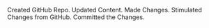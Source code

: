 Created GitHub Repo.
Updated Content.
Made Changes.
Stimulated Changes from GitHub.
Committed the Changes.
